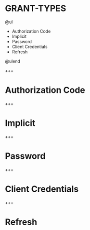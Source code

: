 # GRANT-TYPES

@ul

- Authorization Code
- Implicit
- Password
- Client Credentials
- Refresh

@ulend

+++

# Authorization Code

+++

# Implicit

+++

# Password

+++

# Client Credentials

+++

# Refresh

